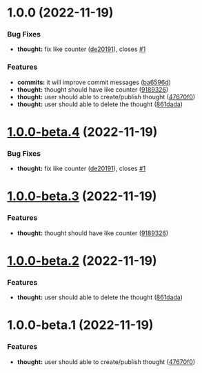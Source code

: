 # 1.0.0 (2022-11-19)


### Bug Fixes

* **thought:** fix like counter ([de20191](https://github.com/brb07/release-demo/commit/de201911470327ba0765e5c5bb4d02de9213c2b2)), closes [#1](https://github.com/brb07/release-demo/issues/1)


### Features

* **commits:** it will improve commit messages ([ba6596d](https://github.com/brb07/release-demo/commit/ba6596dfbcfab76bbdd56cba31c9a88d8254daa3))
* **thought:** thought should have like counter ([9189326](https://github.com/brb07/release-demo/commit/9189326f15848ba39f9e7286f398b60b3b078bb3))
* **thought:** user should able to create/publish thought ([47670f0](https://github.com/brb07/release-demo/commit/47670f05823c69763c1e0533b745cc90c0e80c69))
* **thought:** user should able to delete the thought ([861dada](https://github.com/brb07/release-demo/commit/861dada889d80a8b0c6dcff0fbcf61e48cd43546))

# [1.0.0-beta.4](https://github.com/brb07/release-demo/compare/v1.0.0-beta.3...v1.0.0-beta.4) (2022-11-19)


### Bug Fixes

* **thought:** fix like counter ([de20191](https://github.com/brb07/release-demo/commit/de201911470327ba0765e5c5bb4d02de9213c2b2)), closes [#1](https://github.com/brb07/release-demo/issues/1)

# [1.0.0-beta.3](https://github.com/brb07/release-demo/compare/v1.0.0-beta.2...v1.0.0-beta.3) (2022-11-19)


### Features

* **thought:** thought should have like counter ([9189326](https://github.com/brb07/release-demo/commit/9189326f15848ba39f9e7286f398b60b3b078bb3))

# [1.0.0-beta.2](https://github.com/brb07/release-demo/compare/v1.0.0-beta.1...v1.0.0-beta.2) (2022-11-19)


### Features

* **thought:** user should able to delete the thought ([861dada](https://github.com/brb07/release-demo/commit/861dada889d80a8b0c6dcff0fbcf61e48cd43546))

# 1.0.0-beta.1 (2022-11-19)


### Features

* **thought:** user should able to create/publish thought ([47670f0](https://github.com/brb07/release-demo/commit/47670f05823c69763c1e0533b745cc90c0e80c69))
